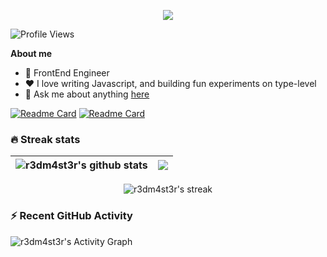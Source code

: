 <p align="center">
<img src="https://readme-typing-svg.herokuapp.com/?lines=Full-stack%20web%20and%20app%20developer;Experienced%20UI%2FUX%20Designer;6%2B%20years%20of%20coding%20experience;Always%20learning%20new%20things&font=Fira%20Code&center=true&width=440&height=45&color=f75c7e&vCenter=true&size=22&pause=1000">
</p>

![Profile Views](https://hits.seeyoufarm.com/api/count/incr/badge.svg?url=https://github.com/r3dm4st3r?&title=Profile%20Views)

**About me**

- 💼 FrontEnd Engineer
- ❤️ I love writing Javascript, and building fun experiments on type-level
- 💬 Ask me about anything [here](https://prafullaranjan.com)



[![Readme Card](https://github-readme-stats.vercel.app/api/pin/?username=r3dm4st3r&repo=jiosaavn-api)](https://github.com/r3dm4st3r/jiosaavn-api)  [![Readme Card](https://github-readme-stats.vercel.app/api/pin/?username=r3dm4st3r&repo=react-vite-ts)](https://github.com/r3dm4st3r/react-vite-ts)


### 🔥 Streak stats
| <img align="center" src="https://github-readme-stats.vercel.app/api?username=r3dm4st3r&show_icons=true&include_all_commits=true&theme=buefy&hide_border=true" alt="r3dm4st3r's github stats" /> | <img align="center" src="https://github-readme-stats.vercel.app/api/top-langs/?username=r3dm4st3r&layout=compact&theme=buefy&hide_border=true" /> |
| ------------- | ------------- |


<p align="center">
  <img title="🔥 Conitnuous working streak" alt="r3dm4st3r's streak" src="https://github-readme-streak-stats.herokuapp.com/?user=r3dm4st3r&hide_border=true"/>
</p>



### ⚡ Recent GitHub Activity
<img alt="r3dm4st3r's Activity Graph" src="https://denvercoder1-activity-graph.herokuapp.com/graph/?username=r3dm4st3r&bg_color=fafafa&color=000&line=000&point=green&hide_border=true" />
